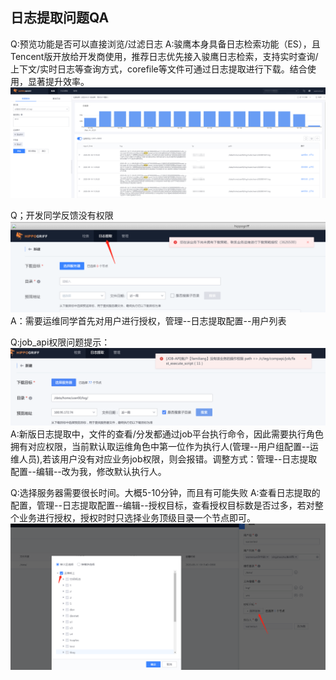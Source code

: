 
## 日志提取问题QA
Q:预览功能是否可以直接浏览/过滤日志
A:骏鹰本身具备日志检索功能（ES），且Tencent版开放给开发商使用，推荐日志优先接入骏鹰日志检索，支持实时查询/上下文/实时日志等查询方式，corefile等文件可通过日志提取进行下载。结合使用，显著提升效率。
![QA_1.png](../media/QA_1.png)

Q；开发同学反馈没有权限
![QA_2.png](../media/QA_2.png)
A：需要运维同学首先对用户进行授权，管理--日志提取配置--用户列表

Q:job_api权限问题提示：
![QA_3.png](../media/QA_3.png)
A:新版日志提取中，文件的查看/分发都通过job平台执行命令，因此需要执行角色拥有对应权限，当前默认取运维角色中第一位作为执行人(管理--用户组配置--运维人员),若该用户没有对应业务job权限，则会报错。调整方式：管理--日志提取配置--编辑--改为我，修改默认执行人。

Q:选择服务器需要很长时间。大概5-10分钟，而且有可能失败
A:查看日志提取的配置，管理--日志提取配置--编辑--授权目标，查看授权目标数是否过多，若对整个业务进行授权，授权时时只选择业务顶级目录一个节点即可。
![QA_4.png](../media/QA_4.png)